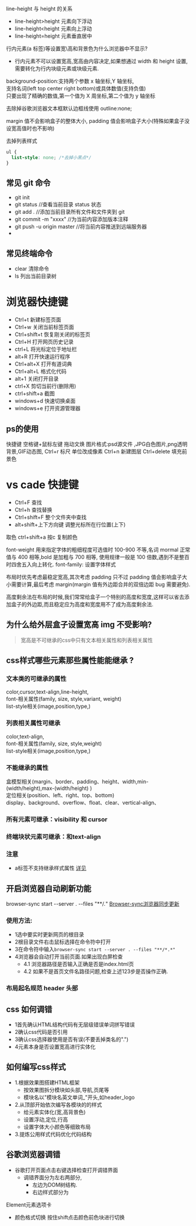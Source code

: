 line-height 与 height 的关系

* line-height>height 元素向下浮动
* line-height<height 元素向上浮动
* line-height=height 元素垂直居中

行内元素(a 标签)等设置宽\高和背景色为什么浏览器中不显示?

* 行内元素不可以设置宽高,宽高由内容决定,如果想通过 width 和 height 设置,需要转化为行内块级元素或块级元素.

background-position:支持两个参数 x 轴坐标,Y 轴坐标,  
支持名词(left top center right bottom)或具体数值(支持负值)  
只要出现了精确的数值,第一个值为 X 周坐标,第二个值为 y 轴坐标

去除掉谷歌浏览器文本框默认边框线使用
outline:none;

margin 值不会影响盒子的整体大小,
padding 值会影响盒子大小(特殊如果盒子没设宽高值时也不影响)

去掉列表样式

```css
ul {
  list-style: none; /*去掉小黑点*/
}
```

## 常见 git 命令

* git init
* git status //查看当前目录 status 状态
* git add . //添加当前目录所有文件和文件夹到 git
* git commit -m "xxxx" //为当前内容添加版本注释
* git push -u origin master //将当前内容推送到远端服务器
*

## 常见终端命令

* clear 清除命令
* ls 列出当前目录树

# 浏览器快捷键

* Ctrl+t 新建标签页面
* Ctrl+w 关闭当前标签页面
* Ctrl+shift+t 恢复刚关闭的标签页
* Ctrl+H 打开网页历史记录
* ctrl+L 将光标定位于地址栏
* alt+R 打开快速运行程序
* Ctrl+alt+X 打开有道词典
* Ctrl+alt+L   格式化代码
* alt+1   关闭打开目录
* ctrl+X   剪切当前行(删除用)
* ctrl+shift+a 截图
* windows+d    快速切换桌面
* windows+e  打开资源管理器



## ps的使用
快捷键
空格键+鼠标左键   拖动文焕
图片格式:psd源文件 ,JPG白色图片,png透明背景,GIF动态图,
Ctrl+r 标尺  单位改成像素
Ctrl+n  新建图层
Ctrl+delete   填充前景色

# vs cade 快捷键
* Ctrl+F 查找
* Ctrl+h 查找替换
* Ctrl+shift+F 整个文件夹中查找
* alt+shift+上下方向键 调整光标所在行位置(上下)

取色 ctrl+shift+a 按c 复制颜色

font-weight 用来指定字体的粗细程度可选值时 100-900 不等,名词 mormal 正常值与 400 相等,bold 是加粗与 700 相等,
使用规律一般是 100 倍数,遇到不是整百时四舍五入向上转化.
font-family: 设置字体样式

布局时优先考虑最稳定宽高,其次考虑 padding 只不过 padding 值会影响盒子大小需要计算,最后考虑 margin(margin 值有外边距合并的双倍边距 bug 需要避免).

高度剩余法在布局的时候,我们常常给盒子一个特别的高度和宽度,这样可以省去添加盒子的外边距,而且稳定应为高度和宽度用不了成为高度剩余法.


## 为什么给外层盒子设置宽高 img 不受影响?
> 宽高是不可继承的css中只有文本相关属性和列表相关属性

## css样式哪些元素那些属性能能继承 ?
### 文本类的可继承的属性
color,cursor,text-align,line-height,    
font-相关属性(family, size, style,variant, weight)   
list-style相关(image,position,type,)  

### 列表相关属性可继承
color,text-align,  
font-相关属性(family, size, style,weight)   
list-style相关(image,position,type,)  

 ### 不能继承的属性
盒模型相关(margin、border、padding、height、width,min-(width/height),max-(width/height) )    
定位相关(position、left、right、top、bottom)  
display、background、overflow、float、clear、vertical-align、   
### 所有元素可继承：visibility 和 cursor

### 终端块状元素可继承：和text-align
### 注意
* a标签不支持继承样式属性
[详见](http://www.zhufengpeixun.cn/qianduanjishuziliao/qianduanCSSziliao/2016-07-24/530.html)

## 开启浏览器自动刷新功能
browser-sync start --server . --files "**/*.*" 
[Browser-sync浏览器同步更新](http://www.browsersync.cn/)
### 使用方法:
- 1选中要实时更新网页的根目录
- 2根目录文件右击鼠标选择在命令符中打开
- 3在命令符中输入`browser-sync start --server . --files "**/*.*" `
- 4浏览器会自动打开当前页面.如果出现白屏检查
  - 4.1 浏览器路径是否输入正确是否是index.html页
  - 4.2 如果不是首页文件名路径问题,检查上述123步是否操作正确.


### 布局起名规范 header 头部

## css 如何调错
- 1首先确认HTML结构代码有无层级错误单词拼写错误
- 2确认css代码是否引用
- 3确认css选择器使用是否有误(不要丢掉类名的".")
- 4元素本身是否设置宽高进行实体化

## 如何编写css样式
- 1.根据效果图搭建HTML框架
  - 按效果图拆分模块如头部,导航,页尾等
  - 模块名以"模块名英文单词_"开头,如header_logo
- 2.从顶部开始依次编写各模块的的样式
  - 给元素实体化(宽,高背景色)
  - 设置浮动,定位,行高
  - 设置字体大小颜色等细致布局
- 3.提炼公用样式代码优化代码结构

## 谷歌浏览器调错
- 谷歌打开页面点击右键选择检查打开调错界面
  - 调错界面分为左右两部分,
    - 左边为DOM树结构.
    - 右边样式部分为

Element元素选项卡
- 颜色格式切换 按住shift点击颜色前色块进行切换



